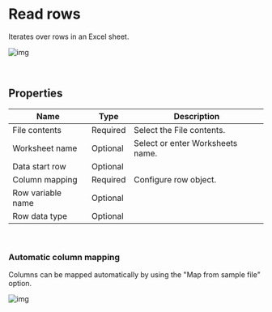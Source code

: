 # Read rows

Iterates over rows in an Excel sheet.



![img](https://profitbasedocs.blob.core.windows.net/flowimages/redrum.png)

<br/>


## Properties

| Name             | Type      |Description                                             |
|------------------|-----------|--------------------------------------------------------|
| File contents | Required  | Select the File contents. |
| Worksheet name | Optional | Select or enter Worksheets name. |
| Data start row | Optional |  |
| Column mapping | Required | Configure row object. |
| Row variable name | Optional |  |
| Row data type | Optional |  |

<br/>

### Automatic column mapping

Columns can be mapped automatically by using the "Map from sample file" option.


![img](https://profitbasedocs.blob.core.windows.net/flowimages/getDataReaderEx2.png)